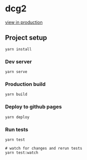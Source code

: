 # dcg2

[view in production](https://dcg.martynaselli.com)

## Project setup

```
yarn install
```

### Dev server

```
yarn serve
```

### Production build

```
yarn build
```

### Deploy to github pages

```
yarn deploy
```

### Run tests

```
yarn test

# watch for changes and rerun tests
yarn test:watch
```
